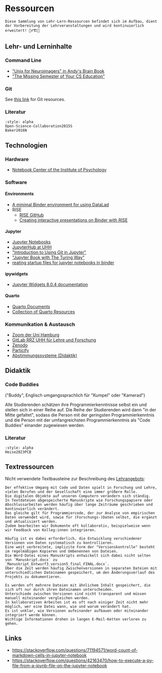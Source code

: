 # Ressourcen

```{note}
Diese Sammlung von Lehr-Lern-Ressourcen befindet sich im Aufbau, dient der Vorbereitung der Lehrveranstaltungen und wird kontinuierlich erweitert! 👷‍♂️🏗🚚
```

## Lehr- und Lerninhalte

### Command Line

- ["Unix for Neuroimagers" in Andy's Brain Book](https://andysbrainbook.readthedocs.io/en/latest/unix/Unix_Intro.html)
- ["The Missing Semester of Your CS Education"](https://missing.csail.mit.edu/)

### Git

See [this link](https://docs.google.com/spreadsheets/d/1-nana238MzguhbIGnCQEQEfG6GT7WTMdICCgHtG2d4s/edit?usp=sharing) for Git resources.

### Literatur

```{bibliography}
:style: alpha
Open-Science-Collaboration2015S
Baker2016N
```

## Technologien

### Hardware

- [Notebook Center of the Institute of Psychology](https://www.psy.uni-hamburg.de/en/service/notebookcenter.html)

### Software

#### Environments

- [A minimal Binder environment for using DataLad](https://github.com/datalad/datalad-binder)
- RISE
    - [RISE GitHub](https://github.com/damianavila/RISE)
    - [Creating interactive presentations on Binder with RISE](https://github.com/binder-examples/jupyter-rise)

#### Jupyter

- [Jupyter Notebooks](https://jupyter.org/)
- [JupyterHub at UHH](https://code.min.uni-hamburg.de/hub/)
- ["Introduction to Using Git in Jupyter"](https://andgarc.github.io/basic-git-jupyter-lesson/index.html)
- ["Jupyter Book with The Turing Way"](https://malvikasharan.github.io/jupyter-book-with-the-turing-way/aio/index.html)
- [reating startup files for jupyter notebooks in binder](https://discourse.jupyter.org/t/creating-startup-files-for-jupyter-notebooks-in-binder/5609)

#### ipywidgets

- [Jupyter Widgets 8.0.4 documentation](https://ipywidgets.readthedocs.io/en/latest/index.html)

#### Quarto

- [Quarto Documents](https://quarto.org/)
- [Collection of Quarto Resources](https://github.com/mcanouil/awesome-quarto)

### Kommunikation & Austausch

- [Zoom der Uni Hamburg](https://uni-hamburg.zoom.us/)
- [GitLab RRZ UHH für Lehre und Forschung ](https://gitlab.rrz.uni-hamburg.de/)
- [Zenodo](https://zenodo.org/)
- [Particify](https://www.rrz.uni-hamburg.de/services/weitere/digitale-lehre/particify.html)
- [Abstimmungssysteme (Didaktik)](https://www.e-teaching.org/lehrszenarien/vorlesung/abstimmungssysteme)

## Didaktik

### Code Buddies

("Buddy", Englisch umgangssprachlich für "Kumpel" oder "Kamerad")

Alle Studierenden schätzen ihre Programmierkenntnisse selbst ein und stellen sich in einer Reihe auf.
Die Reihe der Studierenden wird dann "in der Mitte gefaltet", sodass die Person mit der geringsten Programmierkenntnis und die Person mit der umfangreichsten Programmierkenntnis als "Code Buddies" einander zugewiesen werden.

### Literatur

```{bibliography}
:style: alpha
Heise2023PCB
```

## Textressourcen

Nicht verwendete Textbausteine zur Beschreibung des [Lehrangebots](./lehrangebot.ipynb):

```
Der effektive Umgang mit Code und Daten spielt in Forschung und Lehre, vielen Berufen und der Gesellschaft eine immer größere Rolle.
Die digitalen Objekte auf unseren Computern verändern sich ständig.
In Textdateien abgespeicherte Manuskripte wie Forschungspapiere oder Abschlussarbeiten werden häufig über lange Zeiträume geschrieben und kontinuierlich verändert.
Das gleiche gilt für Programmiercode, der zur Analyse von empirischen Daten verwendet wird, sowie für (Forschungs-)Daten selbst, die ergänzt und aktualisiert werden.
Zudem bearbeiten wir Dokumente oft kollaborativ, beispielweise wenn wir Feedback von Kolleg:innen integrieren.

Häufig ist es dabei erforderlich, die Entwicklung verschiedener Versionen von Daten systematisch zu kontrollieren.
Eine weit verbreitete, implizite Form der "Versionskontrolle" besteht im regelmäßigen Kopieren und Umbenennen von Dateien.
Die Word-Datei eines Manuskripts entwickelt sich dabei nicht selten von `Manuskript.docx` zu `Manuskript_Entwurf3_version5_final_FINAL.docx`.
Über die Zeit werden häufig Zwischenversionen in separaten Dateien mit unterschiedlichen Dateinamen gespeichert, um den Änderungsverlauf des Projekts zu dokumentieren.

Es werden oft mehrere Dateien mit ähnlichem Inhalt gespeichert, die sich oft nur durch ihren Dateinamen unterscheiden.
Unterschiede zwischen Versionen sind nicht transparent und müssen manuell miteinander vergleichen werden.
In kollaborativen Arbeiten ist es oft nach einiger Zeit nicht mehr möglich, wer eine Datei wann, wie und warum verändert hat.
Es ist unklar, wie Versionen aufeinander aufbauen oder miteinander integriert werde können.
Wichtige Informationen drohen in langen E-Mail-Ketten verloren zu gehen.
```

## Links

- https://stackoverflow.com/questions/71194571/word-count-of-markdown-cells-in-jupyter-notebook
- https://stackoverflow.com/questions/42163470/how-to-execute-a-py-file-from-a-ipynb-file-on-the-jupyter-notebook